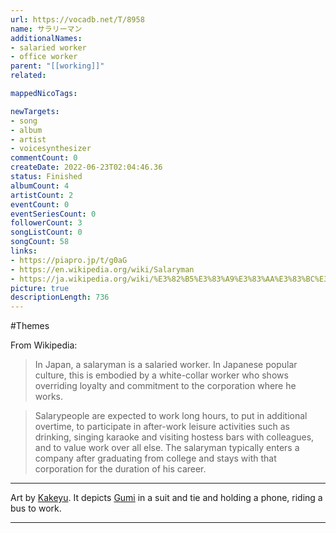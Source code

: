 ```yaml
---
url: https://vocadb.net/T/8958
name: サラリーマン
additionalNames: 
- salaried worker
- office worker
parent: "[[working]]"
related:

mappedNicoTags:

newTargets:
- song
- album
- artist
- voicesynthesizer
commentCount: 0
createDate: 2022-06-23T02:04:46.36
status: Finished
albumCount: 4
artistCount: 2
eventCount: 0
eventSeriesCount: 0
followerCount: 3
songListCount: 0
songCount: 58
links: 
- https://piapro.jp/t/g0aG
- https://en.wikipedia.org/wiki/Salaryman
- https://ja.wikipedia.org/wiki/%E3%82%B5%E3%83%A9%E3%83%AA%E3%83%BC%E3%83%9E%E3%83%B3
picture: true
descriptionLength: 736
---
```


#Themes

From Wikipedia:
>In Japan, a salaryman is a salaried worker.
In Japanese popular culture, this is embodied by a white-collar worker who shows overriding loyalty and commitment to the corporation where he works.

>Salarypeople are expected to work long hours, to put in additional overtime, to participate in after-work leisure activities such as drinking, singing karaoke and visiting hostess bars with colleagues, and to value work over all else.
The salaryman typically enters a company after graduating from college and stays with that corporation for the duration of his career.

---
Art by [Kakeyu](https://vocadb.net/Ar/5996). It depicts [Gumi](https://vocadb.net/Ar/3) in a suit and tie and holding a phone, riding a bus to work.

---

